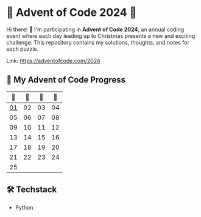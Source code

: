 # 🎄 Advent of Code 2024 🎄

Hi there! 👋 I'm participating in **Advent of Code 2024**, an annual coding event where each day leading up to Christmas presents a new and exciting challenge. This repository contains my solutions, thoughts, and notes for each puzzle.

Link: https://adventofcode.com/2024


## 📅 My Advent of Code Progress

| 🎅        | 🎄  | 🎁  | 🦌  |
| --------- | --- | --- | --- |
| [01](01/) | 02  | 03  | 04  |
| 05        | 06  | 07  | 08  |
| 09        | 10  | 11  | 12  |
| 13        | 14  | 15  | 16  |
| 17        | 18  | 19  | 20  |
| 21        | 22  | 23  | 24  |
| 25        |     |     |     |

## 🛠️ Techstack 
- Python
